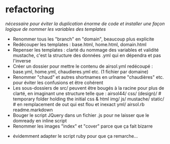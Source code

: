 # refactoring

*nécessaire pour éviter la duplication énorme de code et installer une façon
logique de nommer les variables des templates*

+ Renommer tous les "branch" en "domain", beaucoup plus explicite
+ Redécouper les templates : base.html, home.html, domain.html
+ Repenser les templates : clarté du nommage des variables et validité mustache,
  c'est la structure des données .yml qui en dépendra et pas l'inverse
+ Créer un dossier pour mettre le contenu de airsol.yml redécoupé :
  base.yml, home.yml, chaudieres.yml etc. (1 fichier par domaine)
+ Renommer "chaud" et autres shortnames en urlname "chaudières" etc. pour éviter
  les confusions et être cohérent
+ Les sous-dossiers de src/ peuvent être bougés à la racine pour plus de clarté,
  en imaginant une structure telle que :
      airsol44/
        css/
        (design)/ # temporary folder holding the initial css & html
        img/
        js/
        mustache/
        static/ # en remplacement de out qui est flou et inexact
        yml/
        airsol.rb
        readme.markdown
+ Bouger le script JQuery dans un fichier .js pour ne laisser que le domready en
  inline script
+ Renommer les images "index" et "cover" parce que ça fait bizarre

- évidemment adapter le script ruby pour que ça remarche...
